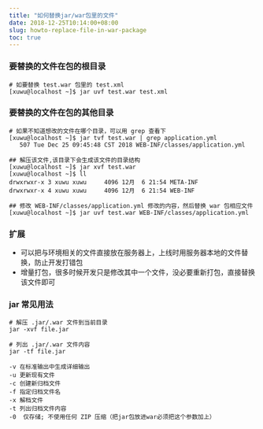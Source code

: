 ```yaml
---
title: "如何替换jar/war包里的文件"
date: 2018-12-25T10:14:00+08:00
slug: howto-replace-file-in-war-package
toc: true
---
```


### 要替换的文件在包的根目录

```shell
# 如要替换 test.war 包里的 test.xml
[xuwu@localhost ~]$ jar uvf test.war test.xml
```
### 要替换的文件在包的其他目录

```shell
# 如果不知道想改的文件在哪个目录，可以用 grep 查看下
[xuwu@localhost ~]$ jar tvf test.war | grep application.yml
   507 Tue Dec 25 09:45:48 CST 2018 WEB-INF/classes/application.yml

## 解压该文件,该目录下会生成该文件的目录结构
[xuwu@localhost ~]$ jar xvf test.war
[xuwu@localhost ~]$ ll
drwxrwxr-x 3 xuwu xuwu     4096 12月  6 21:54 META-INF
drwxrwxr-x 4 xuwu xuwu     4096 12月  6 21:54 WEB-INF

## 修改 WEB-INF/classes/application.yml 修改的内容，然后替换 war 包相应文件
[xuwu@localhost ~]$ jar uvf test.war WEB-INF/classes/application.yml

```

### 扩展

- 可以把与环境相关的文件直接放在服务器上，上线时用服务器本地的文件替换，防止开发打错包
- 增量打包，很多时候开发只是修改其中一个文件，没必要重新打包，直接替换该文件即可

### jar 常见用法

```shell
# 解压 .jar/.war 文件到当前目录
jar -xvf file.jar

# 列出 .jar/.war 文件内容
jar -tf file.jar

-v 在标准输出中生成详细输出
-u 更新现有文件
-c 创建新归档文件
-f 指定归档文件名
-x 解档文件
-t 列出归档文件内容
-0  仅存储; 不使用任何 ZIP 压缩（把jar包放进war必须把这个参数加上）
```
